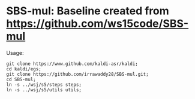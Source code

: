 # SBS-mul:  Baseline created from https://github.com/ws15code/SBS-mul

Usage:

```
git clone https://www.github.com/kaldi-asr/kaldi;
cd kaldi/egs;
git clone https://github.com/irrawaddy28/SBS-mul.git;
cd SBS-mul;
ln -s ../wsj/s5/steps steps;
ln -s ../wsj/s5/utils utils;
```
